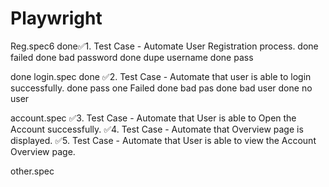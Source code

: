 # Playwright
Reg.spec6
done✅1. Test Case - Automate User Registration process.
done        failed
done            bad password
done            dupe username
done        pass


done login.spec
done ✅2. Test Case - Automate that user is able to login successfully.
done         pass
one         Failed
done             bad pas
done             bad user
done             no user

account.spec
✅3. Test Case - Automate that User is able to Open the Account successfully.
✅4. Test Case - Automate that Overview page is displayed.
✅5. Test Case - Automate that User is able to view the Account Overview page.

other.spec
